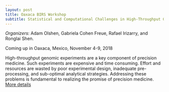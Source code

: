 ```yaml
---
layout: post
title: Oaxaca BIRS Workshop
subtitle: Statistical and Computational Challenges in High-Throughput Genomics with Application to Precision Medicine
---
```


*Organizers*: Adam Olshen, Gabriela Cohen Freue, Rafael Irizarry, and Ronglai Shen.

Coming up in Oaxaca, Mexico, November 4-9, 2018

High-throughput genomic experiments are a key component of precision medicine. Such experiments are expensive and time consuming. Effort and resources are wasted by poor experimental design, inadequate pre-processing, and sub-optimal analytical strategies. Addressing these problems is fundamental to realizing the promise of precision medicine. [More details](http://www.birs.ca/events/2018/5-day-workshops/18w5202)

